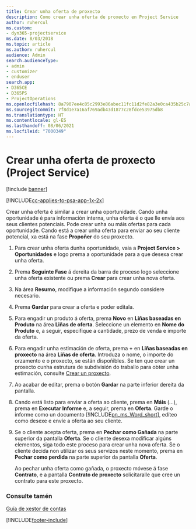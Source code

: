 ```yaml
---
title: Crear unha oferta de proxecto
description: Como crear unha oferta de proxecto en Project Service
author: ruhercul
ms.custom:
- dyn365-projectservice
ms.date: 8/03/2018
ms.topic: article
ms.author: ruhercul
audience: Admin
search.audienceType:
- admin
- customizer
- enduser
search.app:
- D365CE
- D365PS
- ProjectOperations
ms.openlocfilehash: 8a7907ee4c85c2993e86abec11fc11d2fe82a3e0ca435b25c7a213bbce931e73
ms.sourcegitcommit: 7f8d1e7a16af769adb43d1877c28fdce53975db8
ms.translationtype: HT
ms.contentlocale: gl-ES
ms.lasthandoff: 08/06/2021
ms.locfileid: "7000349"
---
```

# <a name="create-a-project-quote-project-service"></a>Crear unha oferta de proxecto (Project Service)

[!include [banner](../includes/psa-now-project-operations.md)]

[!INCLUDE[cc-applies-to-psa-app-1x-2x](../includes/cc-applies-to-psa-app-1x-2x.md)]

Crear unha oferta é similar a crear unha oportunidade. Cando unha oportunidade é para información interna, unha oferta é o que lle envía aos seus clientes potenciais. Pode crear unha ou máis ofertas para cada oportunidade. Cando está a crear unha oferta para enviar ao seu cliente potencial, xa está na fase **Propoñer** do seu proxecto.  
  
1. Para crear unha oferta dunha oportunidade, vaia a **Project Service > Oportunidades** e logo prema a oportunidade para a que desexa crear unha oferta.  
  
2. Prema **Seguinte Fase** á dereita da barra de proceso logo seleccione unha oferta existente ou prema **Crear** para crear unha nova oferta.  
  
3. Na área **Resumo**, modifique a información segundo considere necesario.  
  
4. Prema **Gardar** para crear a oferta e poder editala.  
  
5. Para engadir un produto á oferta, prema **Novo** en **Liñas baseadas en Produto** na área **Liñas de oferta**. Seleccione un elemento en **Nome do Produto** e, a seguir, especifique a cantidade, prezo de venda e importe da oferta.  
  
6. Para engadir unha estimación de oferta, prema **+** en **Liñas baseadas en proxecto** na área **Liñas de oferta**. Introduza o nome, o importe do orzamento e o proxecto, se están dispoñibles. Se ten que crear un proxecto cunha estrutura de subdivisión do traballo para obter unha estimación, consulte [Crear un proxecto](../psa/create-project.md).  
  
7. Ao acabar de editar, prema o botón **Gardar** na parte inferior dereita da pantalla.  
  
8. Cando está listo para enviar a oferta ao cliente, prema en **Máis** (...), prema en **Executar Informe** e, a seguir, prema en **Oferta**. Garde o informe como un documento [!INCLUDE[pn_ms_Word_short](../includes/pn-ms-word-short.md)], edíteo como desexe e envíe a oferta ao seu cliente.  
  
9. Se o cliente acepta oferta, prema en **Pechar como Gañada** na parte superior da pantalla **Oferta**. Se o cliente desexa modificar algúns elementos, siga todo este proceso para crear unha nova oferta. Se o cliente decida non utilizar os seus servizos neste momento, prema en **Pechar como perdida** na parte superior da pantalla **Oferta**.  
  
   Ao pechar unha oferta como gañada, o proxecto móvese á fase **Contrato**, e a pantalla **Contrato de proxecto** solicitaralle que cree un contrato para este proxecto.  
  
### <a name="see-also"></a>Consulte tamén  
 [Guía de xestor de contas](../psa/account-manager-guide.md)


[!INCLUDE[footer-include](../includes/footer-banner.md)]